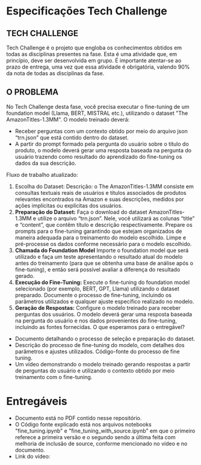 # Especificações Tech Challenge

## TECH CHALLENGE 
Tech Challenge é o projeto que engloba os conhecimentos obtidos em 
todas as disciplinas presentes na fase. Esta é uma atividade que, em princípio, 
deve ser desenvolvida em grupo. É importante atentar-se ao prazo de entrega, 
uma vez que essa atividade é obrigatória, valendo 90% da nota de todas as 
disciplinas da fase.

## O PROBLEMA 
No Tech Challenge desta fase, você precisa executar o fine-tuning de um 
foundation model (Llama, BERT, MISTRAL etc.), utilizando o dataset "The 
AmazonTitles-1.3MM". O modelo treinado deverá: 
- Receber perguntas com um contexto obtido por meio do arquivo json 
“trn.json” que está contido dentro do dataset. 
- A partir do prompt formado pela pergunta do usuário sobre o título do 
produto, o modelo deverá gerar uma resposta baseada na pergunta do 
usuário trazendo como resultado do aprendizado do fine-tuning os 
dados da sua descrição. 

Fluxo de trabalho atualizado: 
1. Escolha do Dataset: 
Descrição: o The AmazonTitles-1.3MM consiste em consultas textuais 
reais de usuários e títulos associados de produtos relevantes encontrados na 
Amazon e suas descrições, medidos por ações implícitas ou explícitas dos 
usuários. 
2. **Preparação do Dataset:**
Faça o download do dataset AmazonTitles-1.3MM e utilize o arquivo 
“trn.json”. Nele, você utilizará as colunas “title” e “content”, que contêm título e 
descrição respectivamente. Prepare os prompts para o fine-tuning garantindo 
que estejam organizados de maneira adequada para o treinamento do modelo 
escolhido. Limpe e pré-processe os dados conforme necessário para o modelo 
escolhido. 
3. **Chamada do Foundation Model**
Importe o foundation model que será utilizado e faça um teste 
apresentando o resultado atual do modelo antes do treinamento (para que 
se obtenha uma base de análise após o fine-tuning), e então será possível 
avaliar a diferença do resultado gerado. 
4. **Execução do Fine-Tuning:**
Execute o fine-tuning do foundation model selecionado (por exemplo, 
BERT, GPT, Llama) utilizando o dataset preparado. 
Documente o processo de fine-tuning, incluindo os parâmetros utilizados 
e qualquer ajuste específico realizado no modelo. 
5. **Geração de Respostas:**
Configure o modelo treinado para receber perguntas dos usuários. 
O modelo deverá gerar uma resposta baseada na pergunta do usuário e 
nos dados provenientes do fine-tuning, incluindo as fontes fornecidas. 
O que esperamos para o entregável? 
- Documento detalhando o processo de seleção e preparação do 
dataset. 
- Descrição do processo de fine-tuning do modelo, com detalhes dos 
parâmetros e ajustes utilizados. Código-fonte do processo de fine
tuning. 
- Um vídeo demonstrando o modelo treinado gerando respostas a partir 
de perguntas do usuário e utilizando o contexto obtido por meio 
treinamento com o fine-tuning.

# Entregáveis

- Documento está no PDF contido nesse repositório.
- O Código fonte explicado está nos arquivos notebooks "fine_tuning.ipynb" e "fine_tuning_with_source.ipynb" em que o primeiro referece a primeira versão e o segundo sendo a última feita com melhoria de inclusão de source, conforme mencionado no vídeo e no documento.
- Link do vídeo: 